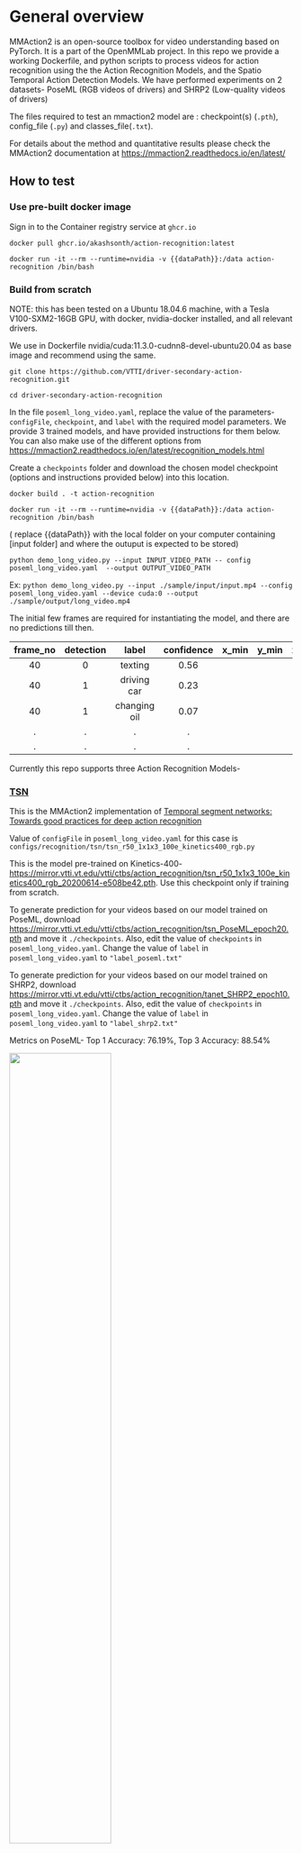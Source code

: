 # General overview

MMAction2 is an open-source toolbox for video understanding based on PyTorch. It is a part of the OpenMMLab project. In this repo we provide a working Dockerfile, and python scripts to process videos for action recognition using the the Action Recognition Models, and the Spatio Temporal Action Detection Models. We have performed experiments on 2 datasets- PoseML (RGB videos of drivers) and SHRP2 (Low-quality videos of drivers)

The files required to test an mmaction2 model are : checkpoint(s) (`.pth`), config_file (`.py`) and classes_file(`.txt`).

For details about the method and quantitative results please check the MMAction2 documentation at https://mmaction2.readthedocs.io/en/latest/

## How to test

### Use pre-built docker image

Sign in to the Container registry service at `ghcr.io`

`docker pull ghcr.io/akashsonth/action-recognition:latest`

`docker run -it --rm --runtime=nvidia -v {{dataPath}}:/data action-recognition /bin/bash`

### Build from scratch

NOTE: this has been tested on a Ubuntu 18.04.6 machine, with a Tesla V100-SXM2-16GB GPU, with docker, nvidia-docker installed, and all relevant drivers.

We use in Dockerfile nvidia/cuda:11.3.0-cudnn8-devel-ubuntu20.04 as base image and recommend using the same.

`git clone https://github.com/VTTI/driver-secondary-action-recognition.git`

`cd driver-secondary-action-recognition`

In the file `poseml_long_video.yaml`, replace the value of the parameters- `configFile`, `checkpoint`, and `label` with the required model parameters. We provide 3 trained models, and have provided instructions for them below. You can also make use of the different options from https://mmaction2.readthedocs.io/en/latest/recognition_models.html

Create a `checkpoints` folder and download the chosen model checkpoint (options and instructions provided below) into this location. 

`docker build . -t action-recognition`
 
`docker run -it --rm --runtime=nvidia -v {{dataPath}}:/data action-recognition /bin/bash`

( replace {{dataPath}} with the local folder on your computer containing [input folder] and where the outuput is expected to be stored)


`python demo_long_video.py --input INPUT_VIDEO_PATH -- config poseml_long_video.yaml  --output OUTPUT_VIDEO_PATH`

Ex: 
`python demo_long_video.py --input ./sample/input/input.mp4 --config poseml_long_video.yaml --device cuda:0 --output ./sample/output/long_video.mp4`

The initial few frames are required for instantiating the model, and there are no predictions till then.

| frame_no | detection | label | confidence | x_min | y_min | x_max | y_max |
| :-------------: |:-----:|:-----:|:-----:|:-----:|:-----:|:-----:|:-----:|
| 40 | 0 |  texting | 0.56 | | | | |
| 40 | 1 |  driving car | 0.23 | | | | |
| 40 | 1 |  changing oil | 0.07 | | | | |
| . | . | . | . | | | | |
| . | . | . | . | | | | |



Currently this repo supports three Action Recognition Models-

### [TSN](https://mmaction2.readthedocs.io/en/latest/recognition_models.html#tsn)
This is the MMAction2 implementation of [Temporal segment networks: Towards good practices for deep action recognition](https://link.springer.com/chapter/10.1007/978-3-319-46484-8_2)

Value of `configFile` in `poseml_long_video.yaml` for this case is `configs/recognition/tsn/tsn_r50_1x1x3_100e_kinetics400_rgb.py`

This is the model pre-trained on Kinetics-400- https://mirror.vtti.vt.edu/vtti/ctbs/action_recognition/tsn_r50_1x1x3_100e_kinetics400_rgb_20200614-e508be42.pth. Use this checkpoint only if training from scratch.

To generate prediction for your videos based on our model trained on PoseML, download https://mirror.vtti.vt.edu/vtti/ctbs/action_recognition/tsn_PoseML_epoch20.pth and move it `./checkpoints`. Also, edit the value of `checkpoints` in `poseml_long_video.yaml`.
Change the value of `label` in `poseml_long_video.yaml` to `"label_poseml.txt"`

To generate prediction for your videos based on our model trained on SHRP2, download https://mirror.vtti.vt.edu/vtti/ctbs/action_recognition/tanet_SHRP2_epoch10.pth and move it `./checkpoints`. Also, edit the value of `checkpoints` in `poseml_long_video.yaml`.
Change the value of `label` in `poseml_long_video.yaml` to `"label_shrp2.txt"`

<!--
![](sample/output/VID00026_0005_tsn_AdobeCreativeCloudExpress.gif) 
![](sample/output/VID00026_0023_tsn_AdobeCreativeCloudExpress.gif) 
![](sample/output/VID00026_0035_tsn_AdobeCreativeCloudExpress.gif)
![](sample/output/VID00026_0042_tsn_AdobeCreativeCloudExpress.gif) 
![](sample/output/VID00026_0048_tsn_AdobeCreativeCloudExpress.gif) 
![](sample/output/VID00026_0058_tsn_AdobeCreativeCloudExpress.gif)
 -->

Metrics on PoseML-
Top 1 Accuracy: 76.19%,
Top 3 Accuracy: 88.54%

<img src="sample/tsn_confMat.png" width="60%" height="60%">


### [SlowFast](https://mmaction2.readthedocs.io/en/latest/recognition_models.html#slowfast)
This is the MMAction2 implementation of [SlowFast Networks for Video Recognition](https://openaccess.thecvf.com/content_ICCV_2019/html/Feichtenhofer_SlowFast_Networks_for_Video_Recognition_ICCV_2019_paper.html)

Value of `configFile` in `poseml_long_video.yaml` for this case is `configs/recognition/slowfast/slowfast_r50_4x16x1_256e_kinetics400_rgb.py`

This is the model pre-trained on Kinetics-400- https://mirror.vtti.vt.edu/vtti/ctbs/action_recognition/slowfast_r50_256p_4x16x1_256e_kinetics400_rgb_20200728-145f1097.pth. Use this checkpoint only if training from scratch. 

To generate prediction for your videos based on our model trained on PoseML, download https://mirror.vtti.vt.edu/vtti/ctbs/action_recognition/slowfast_PoseML6sec_epoch65.pth and move it `./checkpoints`. Also, edit the value of `checkpoints` in `poseml_long_video.yaml`.
Change the value of `label` in `poseml_long_video.yaml` to `"label_poseml.txt"`

To generate prediction for your videos based on our model trained on SHRP2, download https://mirror.vtti.vt.edu/vtti/ctbs/action_recognition/tanet_SHRP2_epoch95.pth and move it `./checkpoints`. Also, edit the value of `checkpoints` in `poseml_long_video.yaml`.
Change the value of `label` in `poseml_long_video.yaml` to `"label_shrp2.txt"`

<!--
![](sample/output/VID00026_0005_slowfast_AdobeCreativeCloudExpress.gif) 
![](sample/output/VID00026_0023_slowfast_AdobeCreativeCloudExpress.gif) 
![](sample/output/VID00026_0035_slowfast_AdobeCreativeCloudExpress.gif)
![](sample/output/VID00026_0042_slowfast_AdobeCreativeCloudExpress.gif) 
![](sample/output/VID00026_0048_slowfast_AdobeCreativeCloudExpress.gif) 
![](sample/output/VID00026_0058_slowfast_AdobeCreativeCloudExpress.gif)
-->

Metrics on PoseML-
Top 1 Accuracy: 71.48%,
Top 3 Accuracy: 87.97%

<img src="sample/slowfast_confMat.png" width="60%" height="60%">



### [TANet](https://mmaction2.readthedocs.io/en/latest/recognition_models.html#tanet)
This is the MMAction2 implementation of [TAM: Temporal Adaptive Module for Video Recognition](https://openaccess.thecvf.com/content/ICCV2021/html/Liu_TAM_Temporal_Adaptive_Module_for_Video_Recognition_ICCV_2021_paper.html)

Value of `configFile` in `poseml_long_video.yaml` for this case is `configs/recognition/tanet/tanet_r50_dense_1x1x8_100e_kinetics400_rgb.py`

This is the model pre-trained on Kinetics-400- https://mirror.vtti.vt.edu/vtti/ctbs/action_recognition/tanet_r50_dense_1x1x8_100e_kinetics400_rgb_20210219-032c8e94.pth. Use this checkpoint only if training from scratch. 

To generate prediction for your videos based on our model trained on PoseML, download https://mirror.vtti.vt.edu/vtti/ctbs/action_recognition/tanet_PoseML6sec_epoch35.pth and move it `./checkpoints`. Also, edit the value of `checkpoints` in `poseml_long_video.yaml`.
Change the value of `label` in `poseml_long_video.yaml` to `"label_poseml.txt"`

To generate prediction for your videos based on our model trained on SHRP2, download https://mirror.vtti.vt.edu/vtti/ctbs/action_recognition/tanet_SHRP2_epoch30.pth and move it `./checkpoints`. Also, edit the value of `checkpoints` in `poseml_long_video.yaml`.
Change the value of `label` in `poseml_long_video.yaml` to `"label_shrp2.txt"`


<!--
![](sample/output/VID00026_0005_tanet_AdobeCreativeCloudExpress.gif) 
![](sample/output/VID00026_0023_tanet_AdobeCreativeCloudExpress.gif) 
![](sample/output/VID00026_0035_tanet_AdobeCreativeCloudExpress.gif)
![](sample/output/VID00026_0042_tanet_AdobeCreativeCloudExpress.gif) 
![](sample/output/VID00026_0048_tanet_AdobeCreativeCloudExpress.gif) 
![](sample/output/VID00026_0058_tanet_AdobeCreativeCloudExpress.gif)
-->

Metrics on PoseML-
Top 1 Accuracy: 80.41%,
Top 3 Accuracy: 90.72%

<img src="sample/tam_confMat.png" width="60%" height="60%">


## Training one of the MMAction2 models

Firsly, prepare a folder `train` containing all the video files to be used for training. Create an empty text file `train.txt`. In each line of this text file, you wll have the video name, followed by a space, followed by its class index. Perform a similar action for the validation dataset (`val` video directory and `val.txt` text file)
Ex-
```
VID00031_0001.mp4 1
VID00031_0002.mp4 8
VID00031_0003.mp4 8
        .         .
        .         .
```

In the Docker container, execute the command `python train.py CONFIG_FILE`

Make the following changes in the `train.py` file-
- Edit `cfg.model.cls_head.num_classes = 10` to the number of classes in your dataset
- Modify the path `cfg.work_dir` to your required folder where all the model weights will be saved
- Modify the paths of train videos, val videos, and their corresponding text files
